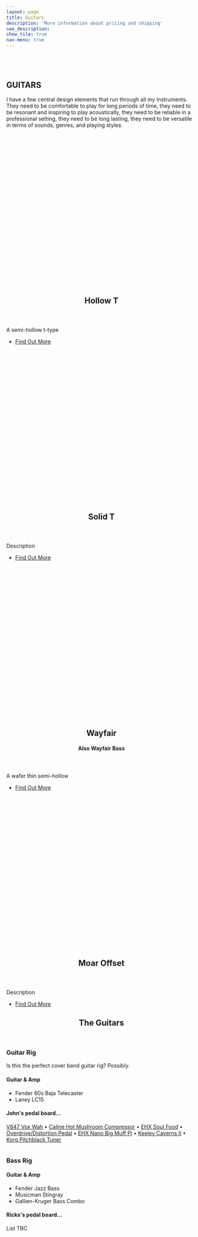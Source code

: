 ```yaml
---
layout: page
title: Guitars
description: 'More information about pricing and shipping'
seo_description:
show_tile: true
nav-menu: true
---
```


<!-- Main -->
<div id="main" class="alt">



<!-- Intro -->
<section id="intro" style="margin-top:6em;">
	<div class="inner">
		<section>
			<h2 style="text-transform: uppercase;">Guitars</h2>
			<p>I have a few central design elements that run through all my instruments. They need to be comfortable to play for long periods of time, they need to be resonant and inspiring to play acoustically, they need to be reliable in a professional setting, they need to be long lasting, they need to be versatile in terms of sounds, genres, and playing styles. </p> 
		</section>
	</div>
</section>

<!-- About -->	
<section id="Guitars">
	<section class="spotlights">
		<!-- Hollow T -->
		<section>
			<div style="background:url('../assets/images/default--t-type.jpg'); background-size:cover; width:100%; min-height: 400px;"></div>
			<div class="content">
				<div class="inner">
					<header class="major">
						<h2>Hollow T</h2>
					</header>
					<p>A semi-hollow t-type</p>
					<ul class="actions">
	                    <li><a href="/t-type" class="button scrolly special">Find Out More</a></li>
	                </ul>
				</div>
			</div>
		</section>
		<!-- Solid T -->
		<section>
			<div style="background:url('../assets/images/t-type-on-bench.jpg'); background-size:cover; width:100%; min-height: 400px;"></div>
			<div class="content">
				<div class="inner">
					<header class="major">
						<h2>Solid T</h2>
					</header>
					<p>Description</p>
					<ul class="actions">
	                    <li><a href="events" class="button scrolly special">Find Out More</a></li>
	                </ul>
				</div>
			</div>
		</section>
		<!-- Wayfair -->
		<section>
			<div style="background:url('../assets/images/default--wayfair.jpg'); background-size:cover; width:100%; min-height: 400px;"></div>
			<div class="content">
				<div class="inner">
					<header class="major">
						<h2>Wayfair</h2>
						<h4>Also Wayfair Bass</h4>
					</header>
					<p>A wafer thin semi-hollow</p>
					<ul class="actions">
	                    <li><a href="events" class="button scrolly special">Find Out More</a></li>
	                </ul>
				</div>
			</div>
		</section>
		<!-- Moar Offset -->
		<section>
			<div style="background:url('../assets/images/explorer-outside.jpg'); background-size:cover; width:100%; min-height: 400px;"></div>
			<div class="content">
				<div class="inner">
					<header class="major">
						<h2>Moar Offset</h2>
					</header>
					<p>Description</p>
					<ul class="actions">
	                    <li><a href="events" class="button scrolly special">Find Out More</a></li>
	                </ul>
				</div>
			</div>
		</section>
	</section>
</section>
	<!-- Gear -->
	<section id="one">
		<div class="inner">
			<header class="major">
				<h2>The Guitars</h2>
			</header>
			<div class="row">
				<div class="6u 12u$(medium)">
					<h3>Guitar Rig</h3>
					<p>Is this the perfect cover band guitar rig? Possibly.</p>
					<h4>Guitar & Amp</h4>
					<ul>
						<li>Fender 60s Baja Telecaster</li>
						<li>Laney LC15</li>
					</ul>
					<div class="box">
						<h4>John's pedal board...</h4>
						<p><a href="https://voxamps.com/product/v847-wah-pedal/" target="_blank">V847 Vox Wah</a> • <a href="https://reverb.com/p/caline-cp-10-hot-mushroom-compressor" target="_blank">Caline Hot Mushroom Compressor</a> • <a href="https://www.ehx.com/products/soul-food" target="_blank">EHX Soul Food</a> • <a href="https://www.boss.info/us/products/os-2/" target="_blank">Overdrive/Distortion Pedal</a> • <a href="https://www.ehx.com/products/nano-big-muff-pi" target="_blank">EHX Nano Big Muff Pi</a> • <a href="https://robertkeeley.com/Caverns" target="_blank">Keeley Caverns II</a> • <a href="https://www.korg.com/us/products/tuners/pitchblack/" target="_blank">Korg Pitchblack Tuner</a></p>
					</div>
					<img src="assets/images/pic10.jpg" alt="" data-position="25% 25%" />
				</div>
				<div class="6u 12u$(medium)">
					<h3>Bass Rig</h3>
					<h4>Guitar & Amp</h4>
					<ul>
						<li>Fender Jazz Bass</li>
						<li>Musicman Stingray</li>
						<li>Gallien-Kruger Bass Combo</li>
					</ul>
					<div class="box">
						<h4>Ricks's pedal board...</h4>
						<p>List TBC</p>
					</div>
					<img src="assets/images/pic10.jpg" alt="" data-position="25% 25%" />
				</div>
			</div>
		</div>
	</section>
</div>

<!-- <section id="one">
		<div class="inner">
			<header class="major">
				<h2>Drums</h2>
			</header>
			<div class="row">
				<div class="6u 12u$(medium)">
					<h3>High Quality Vocals</h3>
					<p>Is this the perfect cover band guitar rig? Possibly.</p>
					<h4>Mics</h4>
					<ul>
						<li>Pearl Vision Series Kit</li>
						<li>Tama SLP Studio</li>
						<li>Paiste 2002 Cymbals</li>
					</ul>
					<img src="assets/images/pic10.jpg" alt="" data-position="25% 25%" />
				</div>
				<div class="6u 12u$(large)">
					<h3>Drums</h3>
					<h4>The Kit</h4>
					<ul>
						<li>Pearl Vision Birch Shells</li>
						<li>Tama SLP Studio Maple Snare</li>
						<li>Paiste 2oo2 Cymbals</li>
						<li>Pearl Hardware</li>
						<li>Evans Drumheads</li>
					</ul>
					<img src="assets/images/pic10.jpg" alt="" data-position="25% 25%" />
				</div>
			</div>
		</div>
	</section> -->